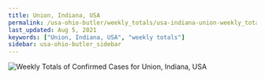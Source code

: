 ```yaml
---
title: Union, Indiana, USA
permalink: /usa-ohio-butler/weekly_totals/usa-indiana-union-weekly_totals.html
last_updated: Aug 5, 2021
keywords: ["Union, Indiana, USA", "weekly totals"]
sidebar: usa-ohio-butler_sidebar
---
```


![Weekly Totals of Confirmed Cases for Union, Indiana, USA](/covid_tracker/images/graphs/usa-indiana-union-weekly_totals_graph.png)
